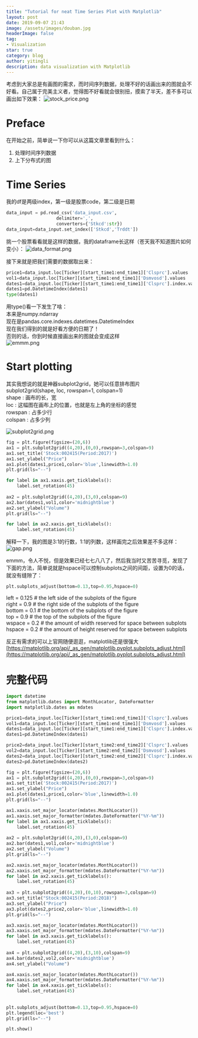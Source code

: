 ```yaml
---
title: "Tutorial for neat Time Series Plot with Matplotlib"
layout: post
date: 2019-09-07 21:43
image: /assets/images/douban.jpg
headerImage: false
tag:
- Visualization
star: true
category: blog
author: yitingli
description: data visualization with Matplotlib
---
```

考虑到大家总是有画图的需求，而时间序列数据，处理不好的话画出来的图就会不好看。自己属于完美主义者，觉得图不好看就会很别扭，摸索了半天，差不多可以画出如下效果：
![stock_price.png](/assets/images/stock_price.png)

# Preface
在开始之前，简单说一下你可以从这篇文章里看到什么：

1. 处理时间序列数据
2. 上下分布式的图

# Time Series

我的df是两级index，第一级是股票code，第二级是日期

```python
data_input = pd.read_csv('data_input.csv',
                   delimiter=',',
                   converters={'Stkcd':str})
data_input=data_input.set_index(['Stkcd','Trddt'])
```
挑一个股票看看就是这样的数据，我的dataframe长这样（苍天我不知道图片如何变小）：
![data_format.png](/assets/images/data_format.png)

接下来就是把我们需要的数据取出来：

```python
price1=data_input.loc[Ticker][start_time1:end_time1]['Clsprc'].values
vol1=data_input.loc[Ticker][start_time1:end_time1]['Dsmvosd'].values
dates1=data_input.loc[Ticker][start_time1:end_time1]['Clsprc'].index.values
dates1=pd.DatetimeIndex(dates1)
type(dates1)
```

用type()看一下发生了啥：   
本来是numpy.ndarray  
现在是pandas.core.indexes.datetimes.DatetimeIndex  
现在我们得到的就是好看方便的日期了！  
否则的话，你到时候直接画出来的图就会变成这样  
![emmm.png](/assets/images/emmm.png)



# Start plotting

其实我想说的就是神器subplot2grid，她可以任意排布图片  
subplot2grid(shape, loc, rowspan=1, colspan=1)  
shape : 画布的长，宽  
loc : 这幅图在画布上的位置，也就是左上角的坐标的感觉  
rowspan : 占多少行  
colspan : 占多少列  

![subplot2grid.png](/assets/images/subplot2grid.png)

```python
fig = plt.figure(figsize=(20,6))
ax1 = plt.subplot2grid((4,20),(0,0),rowspan=3,colspan=9)
ax1.set_title('Stock:002415(Period:2017)')
ax1.set_ylabel("Price")
ax1.plot(dates1,price1,color='blue',linewidth=1.0)
plt.grid(ls="--")

for label in ax1.xaxis.get_ticklabels():
    label.set_rotation(45)
    
ax2 = plt.subplot2grid((4,20),(3,0),colspan=9)
ax2.bar(dates1,vol1,color='midnightblue')
ax2.set_ylabel("Volume")
plt.grid(ls="--")

for label in ax2.xaxis.get_ticklabels():
    label.set_rotation(45)
```

解释一下，我的图是3:1的行数，1:1的列数，这样画完之后效果差不多这样：
![gap.png](/assets/images/gap.png)


emmm，令人不悦，但是效果已经七七八八了，然后我当时又苦苦寻觅，发现了
下面的方法，简单说就是hspace可以控制subplots之间的间距，设置为0的话，就没有缝隙了：

```python
plt.subplots_adjust(bottom=0.13,top=0.95,hspace=0)
```

left = 0.125  # the left side of the subplots of the figure  
right = 0.9   # the right side of the subplots of the figure  
bottom = 0.1  # the bottom of the subplots of the figure  
top = 0.9     # the top of the subplots of the figure  
wspace = 0.2  # the amount of width reserved for space between subplots   
hspace = 0.2  # the amount of height reserved for space between subplots

反正有需求的可以上官网随便逛逛，matplotlib还是很强大  
[https://matplotlib.org/api/_as_gen/matplotlib.pyplot.subplots_adjust.html](https://matplotlib.org/api/_as_gen/matplotlib.pyplot.subplots_adjust.html)


# 完整代码
```python
import datetime
from matplotlib.dates import MonthLocator, DateFormatter
import matplotlib.dates as mdates

price1=data_input.loc[Ticker][start_time1:end_time1]['Clsprc'].values
vol1=data_input.loc[Ticker][start_time1:end_time1]['Dsmvosd'].values
dates1=data_input.loc[Ticker][start_time1:end_time1]['Clsprc'].index.values
dates1=pd.DatetimeIndex(dates1)

price2=data_input.loc[Ticker][start_time2:end_time2]['Clsprc'].values
vol2=data_input.loc[Ticker][start_time2:end_time2]['Dsmvosd'].values
dates2=data_input.loc[Ticker][start_time2:end_time2]['Clsprc'].index.values
dates2=pd.DatetimeIndex(dates2)

fig = plt.figure(figsize=(20,6))
ax1 = plt.subplot2grid((4,20),(0,0),rowspan=3,colspan=9)
ax1.set_title('Stock:002415(Period:2017)')
ax1.set_ylabel("Price")
ax1.plot(dates1,price1,color='blue',linewidth=1.0)
plt.grid(ls="--")

ax1.xaxis.set_major_locator(mdates.MonthLocator())
ax1.xaxis.set_major_formatter(mdates.DateFormatter("%Y-%m"))
for label in ax1.xaxis.get_ticklabels():
    label.set_rotation(45)
    
ax2 = plt.subplot2grid((4,20),(3,0),colspan=9)
ax2.bar(dates1,vol1,color='midnightblue')
ax2.set_ylabel("Volume")
plt.grid(ls="--")

ax2.xaxis.set_major_locator(mdates.MonthLocator())
ax2.xaxis.set_major_formatter(mdates.DateFormatter("%Y-%m"))
for label in ax2.xaxis.get_ticklabels():
    label.set_rotation(45)
    
ax3 = plt.subplot2grid((4,20),(0,10),rowspan=3,colspan=9)
ax3.set_title("Stock:002415(Period:2018)")
ax3.set_ylabel("Price")
ax3.plot(dates2,price2,color='blue',linewidth=1.0)
plt.grid(ls="--")

ax3.xaxis.set_major_locator(mdates.MonthLocator())
ax3.xaxis.set_major_formatter(mdates.DateFormatter("%Y-%m"))
for label in ax3.xaxis.get_ticklabels():
    label.set_rotation(45)
    
ax4 = plt.subplot2grid((4,20),(3,10),colspan=9)
ax4.bar(dates2,vol2,color='midnightblue')
ax4.set_ylabel("Volume")

ax4.xaxis.set_major_locator(mdates.MonthLocator())
ax4.xaxis.set_major_formatter(mdates.DateFormatter("%Y-%m"))
for label in ax4.xaxis.get_ticklabels():
    label.set_rotation(45)
    
    
plt.subplots_adjust(bottom=0.13,top=0.95,hspace=0)
plt.legend(loc='best')
plt.grid(ls="--")

plt.show()
```

